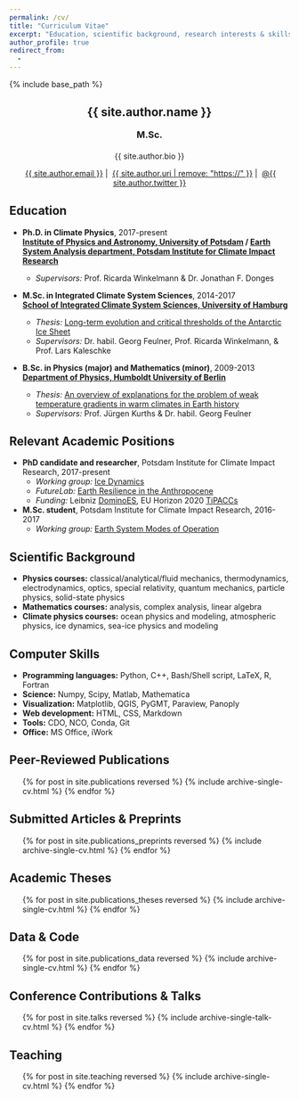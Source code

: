 ```yaml
---
permalink: /cv/
title: "Curriculum Vitae"
excerpt: "Education, scientific background, research interests & skills, and more."
author_profile: true
redirect_from:
  - 
---
```


{% include base_path %}

<!-- Click [here](/cv-print/) for a printable version or [download a PDF](/files/cv-print.pdf).<br /><br /><br /> -->

<h2 align="center">{{ site.author.name }}</h2>
<h3 align="center" style="margin: 0px auto 20px;">M.Sc.</h3>
<p align="center" style="margin: auto; width: 80%">{{ site.author.bio }}</p>

<p align="center"><i class="fas fa-envelope" aria-hidden="true"></i>&nbsp;<a href="mailto:{{ site.author.email }}">{{ site.author.email }}</a> &#124; <i class="fas fa-desktop" aria-hidden="true"></i>&nbsp;<a href="{{ site.author.uri }}">{{ site.author.uri | remove: "https://" }}</a> &#124; <i class="fab fa-twitter" aria-hidden="true"></i>&nbsp;<a href="https://twitter.com/{{ site.author.twitter }}">@{{ site.author.twitter }}</a></p>

## Education
- **Ph.D. in Climate Physics**, 2017-present<br>
**[Institute of Physics and Astronomy, University of Potsdam](http://www.physik.uni-potsdam.de/ "http://www.physik.uni-potsdam.de/") / [Earth System Analysis department, Potsdam Institute for Climate Impact Research](https://www.pik-potsdam.de/ "https://www.pik-potsdam.de/")**
  - *Supervisors:* Prof. Ricarda Winkelmann & Dr. Jonathan F. Donges

- **M.Sc. in Integrated Climate System Sciences**, 2014-2017<br>
**[School of Integrated Climate System Sciences, University of Hamburg](https://www.sicss.uni-hamburg.de "https://www.sicss.uni-hamburg.de")**
  - *Thesis:* [Long-term evolution and critical thresholds of the Antarctic Ice Sheet](/publications/theses/garbe-2017 "/publications/theses/garbe-2017")
  - *Supervisors:* Dr. habil. Georg Feulner, Prof. Ricarda Winkelmann, & Prof. Lars Kaleschke

- **B.Sc. in Physics (major) and Mathematics (minor)**, 2009-2013<br>
**[Department of Physics, Humboldt University of Berlin](https://www.physik.hu-berlin.de/ "https://www.physik.hu-berlin.de/")**
  - *Thesis:* [An overview of explanations for the problem of weak temperature gradients in warm climates in Earth history](/publications/theses/garbe-2013 "/publications/theses/garbe-2013")
  - *Supervisors:* Prof. Jürgen Kurths & Dr. habil. Georg Feulner

## Relevant Academic Positions
- **PhD candidate and researcher**, Potsdam Institute for Climate Impact Research, 2017-present
  - *Working group:* [Ice Dynamics](https://www.pik-potsdam.de/en/institute/departments/earth-system-analysis/research/ice-dynamics/ "https://www.pik-potsdam.de/en/institute/departments/earth-system-analysis/research/ice-dynamics/")
  - *FutureLab:* [Earth Resilience in the Anthropocene](https://www.pik-potsdam.de/earthresilience "https://www.pik-potsdam.de/earthresilience")
  - *Funding:* Leibniz [DominoES](https://www.pik-potsdam.de/dominoes "https://www.pik-potsdam.de/dominoes"), EU Horizon 2020 [TiPACCs](https://www.tipaccs.eu "https://www.tipaccs.eu")
- **M.Sc. student**, Potsdam Institute for Climate Impact Research, 2016-2017
  - *Working group:* [Earth System Modes of Operation](https://www.pik-potsdam.de/en/institute/departments/earth-system-analysis/research/earth-system-modes-of-operation "https://www.pik-potsdam.de/en/institute/departments/earth-system-analysis/research/earth-system-modes-of-operation")
  
## Scientific Background
- **Physics courses:** classical/analytical/fluid mechanics, thermodynamics, electrodynamics, optics, special relativity, quantum mechanics, particle physics, solid-state physics
- **Mathematics courses:** analysis, complex analysis, linear algebra
- **Climate physics courses:** ocean physics and modeling, atmospheric physics, ice dynamics, sea-ice physics and modeling

## Computer Skills
- **Programming languages:** Python, C++, Bash/Shell script, LaTeX, R, Fortran
- **Science:** Numpy, Scipy, Matlab, Mathematica
- **Visualization:** Matplotlib, QGIS, PyGMT, Paraview, Panoply
- **Web development:** HTML, CSS, Markdown
- **Tools:** CDO, NCO, Conda, Git
- **Office:** MS Office, iWork

## Peer-Reviewed Publications
<ul>{% for post in site.publications reversed %}
    {% include archive-single-cv.html %}
{% endfor %}</ul>

## Submitted Articles & Preprints
<ul>{% for post in site.publications_preprints reversed %}
    {% include archive-single-cv.html %}
{% endfor %}</ul>

## Academic Theses
<ul>{% for post in site.publications_theses reversed %}
    {% include archive-single-cv.html %}
{% endfor %}</ul>

## Data & Code
<ul>{% for post in site.publications_data reversed %}
    {% include archive-single-cv.html %}
{% endfor %}</ul>

## Conference Contributions & Talks
<ul>{% for post in site.talks reversed %}
    {% include archive-single-talk-cv.html %}
{% endfor %}</ul>
  
## Teaching
<ul>{% for post in site.teaching reversed %}
    {% include archive-single-cv.html %}
{% endfor %}</ul>
